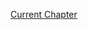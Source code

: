 [Current Chapter](https://egghead.io/lessons/react-redux-avoiding-object-mutations-with-object-assign-and-spread)
